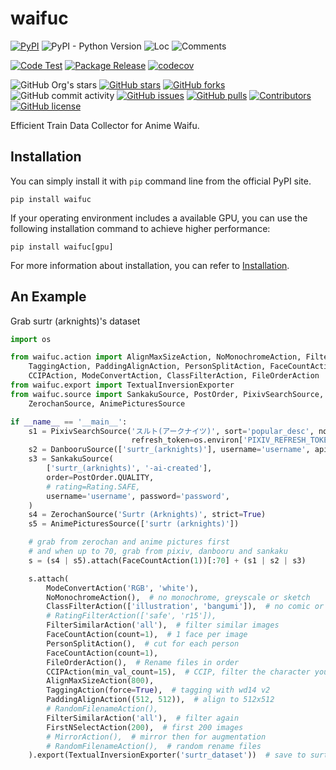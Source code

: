 # waifuc

[![PyPI](https://img.shields.io/pypi/v/waifuc)](https://pypi.org/project/waifuc/)
![PyPI - Python Version](https://img.shields.io/pypi/pyversions/waifuc)
![Loc](https://img.shields.io/endpoint?url=https://gist.githubusercontent.com/narugo1992/847b3edfcbae29b86b8b5d8b3dfb854f/raw/loc.json)
![Comments](https://img.shields.io/endpoint?url=https://gist.githubusercontent.com/narugo1992/847b3edfcbae29b86b8b5d8b3dfb854f/raw/comments.json)

[![Code Test](https://github.com/deepghs/waifuc/workflows/Code%20Test/badge.svg)](https://github.com/deepghs/waifuc/actions?query=workflow%3A%22Code+Test%22)
[![Package Release](https://github.com/deepghs/waifuc/workflows/Package%20Release/badge.svg)](https://github.com/deepghs/waifuc/actions?query=workflow%3A%22Package+Release%22)
[![codecov](https://codecov.io/gh/deepghs/waifuc/branch/main/graph/badge.svg?token=XJVDP4EFAT)](https://codecov.io/gh/deepghs/waifuc)

![GitHub Org's stars](https://img.shields.io/github/stars/deepghs)
[![GitHub stars](https://img.shields.io/github/stars/deepghs/waifuc)](https://github.com/deepghs/waifuc/stargazers)
[![GitHub forks](https://img.shields.io/github/forks/deepghs/waifuc)](https://github.com/deepghs/waifuc/network)
![GitHub commit activity](https://img.shields.io/github/commit-activity/m/deepghs/waifuc)
[![GitHub issues](https://img.shields.io/github/issues/deepghs/waifuc)](https://github.com/deepghs/waifuc/issues)
[![GitHub pulls](https://img.shields.io/github/issues-pr/deepghs/waifuc)](https://github.com/deepghs/waifuc/pulls)
[![Contributors](https://img.shields.io/github/contributors/deepghs/waifuc)](https://github.com/deepghs/waifuc/graphs/contributors)
[![GitHub license](https://img.shields.io/github/license/deepghs/waifuc)](https://github.com/deepghs/waifuc/blob/master/LICENSE)

Efficient Train Data Collector for Anime Waifu.

## Installation

You can simply install it with `pip` command line from the official PyPI site.

```shell
pip install waifuc
```

If your operating environment includes a available GPU, you can use the following installation command to achieve higher
performance:

```shell
pip install waifuc[gpu]
```

For more information about installation, you can refer
to [Installation](https://deepghs.github.io/waifuc/main/tutorials/installation/index.html).

## An Example

Grab surtr (arknights)'s dataset

```python
import os

from waifuc.action import AlignMaxSizeAction, NoMonochromeAction, FilterSimilarAction, \
    TaggingAction, PaddingAlignAction, PersonSplitAction, FaceCountAction, FirstNSelectAction, \
    CCIPAction, ModeConvertAction, ClassFilterAction, FileOrderAction
from waifuc.export import TextualInversionExporter
from waifuc.source import SankakuSource, PostOrder, PixivSearchSource, DanbooruSource, \
    ZerochanSource, AnimePicturesSource

if __name__ == '__main__':
    s1 = PixivSearchSource('スルト(アークナイツ)', sort='popular_desc', no_ai=True,
                           refresh_token=os.environ['PIXIV_REFRESH_TOKEN'])
    s2 = DanbooruSource(['surtr_(arknights)'], username='username', api_key='api_key')
    s3 = SankakuSource(
        ['surtr_(arknights)', '-ai-created'],
        order=PostOrder.QUALITY,
        # rating=Rating.SAFE,
        username='username', password='password',
    )
    s4 = ZerochanSource('Surtr (Arknights)', strict=True)
    s5 = AnimePicturesSource(['surtr (arknights)'])

    # grab from zerochan and anime pictures first
    # and when up to 70, grab from pixiv, danbooru and sankaku
    s = (s4 | s5).attach(FaceCountAction(1))[:70] + (s1 | s2 | s3)

    s.attach(
        ModeConvertAction('RGB', 'white'),
        NoMonochromeAction(),  # no monochrome, greyscale or sketch
        ClassFilterAction(['illustration', 'bangumi']),  # no comic or 3d
        # RatingFilterAction(['safe', 'r15']),
        FilterSimilarAction('all'),  # filter similar images
        FaceCountAction(count=1),  # 1 face per image
        PersonSplitAction(),  # cut for each person
        FaceCountAction(count=1),
        FileOrderAction(),  # Rename files in order
        CCIPAction(min_val_count=15),  # CCIP, filter the character you may not wanna see in dataset
        AlignMaxSizeAction(800),
        TaggingAction(force=True),  # tagging with wd14 v2
        PaddingAlignAction((512, 512)),  # align to 512x512
        # RandomFilenameAction(),
        FilterSimilarAction('all'),  # filter again
        FirstNSelectAction(200),  # first 200 images
        # MirrorAction(),  # mirror then for augmentation
        # RandomFilenameAction(),  # random rename files
    ).export(TextualInversionExporter('surtr_dataset'))  # save to surtr_dataset directory

```
